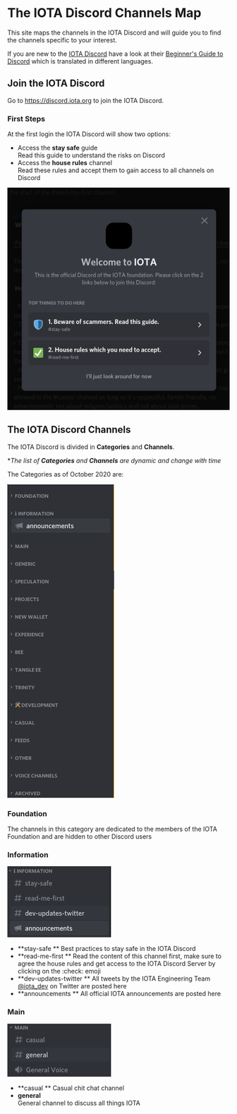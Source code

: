 # The IOTA Discord Channels Map

This site maps the channels in the IOTA Discord and will guide you to find the channels specific to your interest.  

If you are new to the [IOTA Discord](https://discord.iota.org) have a look at their [Beginner's Guide to Discord](https://support.discord.com/hc/en-us/articles/360045138571-Beginner-s-Guide-to-Discord) which is translated in different languages.

## Join the IOTA Discord

Go to https://discord.iota.org to join the IOTA Discord.

### First Steps

At the first login the IOTA Discord will show two options:

* Access the **stay safe** guide  
  Read this guide to understand the risks on Discord
* Access the **house rules** channel  
  Read these rules and accept them to gain access to all channels on Discord

![First login](assets/img/first_login.png)



## The IOTA Discord Channels

The IOTA Discord is divided in **Categories** and **Channels**.  

\**The list of **Categories** and **Channels** are dynamic and change with time*



The Categories as of October 2020 are:

![Discord categories](assets/img/discord_categories.png)

### Foundation

The channels in this category are dedicated to the members of the IOTA Foundation and are hidden to other Discord users

### Information

![Category Information](assets/img/category_information.png)

* **stay-safe ** 
  Best practices to stay safe in the IOTA Discord
* **read-me-first ** 
  Read the content of this channel first, make sure to agree the house rules and get access to the IOTA Discord Server by clicking on the :check: emoji
* **dev-updates-twitter ** 
  All tweets by the IOTA Engineering Team [@iota_dev](https://twitter.com/iota_dev/) on Twitter are posted here
* **announcements ** 
  All official IOTA announcements are posted here 

### Main

![category_main](assets/img/category_main.png)

* **casual ** 
  Casual chit chat channel
* **general**  
  General channel to discuss all things IOTA